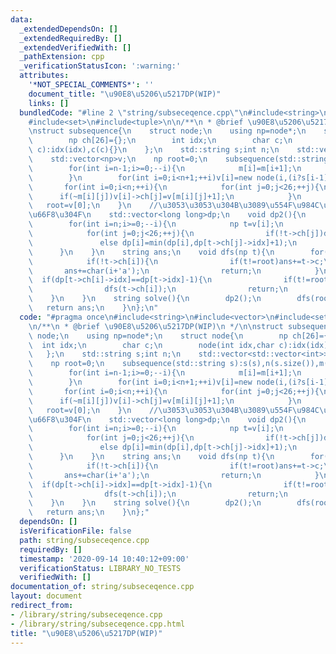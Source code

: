 ```yaml
---
data:
  _extendedDependsOn: []
  _extendedRequiredBy: []
  _extendedVerifiedWith: []
  _pathExtension: cpp
  _verificationStatusIcon: ':warning:'
  attributes:
    '*NOT_SPECIAL_COMMENTS*': ''
    document_title: "\u90E8\u5206\u5217DP(WIP)"
    links: []
  bundledCode: "#line 2 \"string/subseceqence.cpp\"\n#include<string>\n#include<vector>\n\
    #include<set>\n#include<tuple>\n\n/**\n * @brief \u90E8\u5206\u5217DP(WIP)\n */\n\
    \nstruct subsequence{\n    struct node;\n    using np=node*;\n    struct node{\n\
    \        np ch[26]={};\n        int idx;\n        char c;\n        node(int idx,char\
    \ c):idx(idx),c(c){}\n    };\n    std::string s;int n;\n    std::vector<std::vector<int>>m;\n\
    \    std::vector<np>v;\n    np root=0;\n    subsequence(std::string s):s(s),n(s.size()),m(n+1,std::vector<int>(26,-1)),v(n+1){\n\
    \        for(int i=n-1;i>=0;--i){\n            m[i]=m[i+1];\n            m[i][s[i]-'a']=i;\n\
    \        }\n        for(int i=0;i<n+1;++i)v[i]=new node(i,(i?s[i-1]:'#'));\n \
    \       for(int i=0;i<n;++i){\n            for(int j=0;j<26;++j){\n          \
    \      if(~m[i][j])v[i]->ch[j]=v[m[i][j]+1];\n            }\n        }\n     \
    \   root=v[0];\n    }\n    //\u3053\u3053\u304B\u3089\u554F\u984C\u3054\u3068\u306B\
    \u66F8\u304F\n    std::vector<long long>dp;\n    void dp2(){\n        dp.resize(n+1);\n\
    \        for(int i=n;i>=0;--i){\n            np t=v[i];\n            dp[i]=;\n\
    \            for(int j=0;j<26;++j){\n                if(!t->ch[j])dp[i]=1;\n \
    \               else dp[i]=min(dp[i],dp[t->ch[j]->idx]+1);\n            }\n  \
    \      }\n    }\n    string ans;\n    void dfs(np t){\n        for(int i=0;i<26;i++){\n\
    \            if(!t->ch[i]){\n                if(t!=root)ans+=t->c;\n         \
    \       ans+=char(i+'a');\n                return;\n            }\n          \
    \  if(dp[t->ch[i]->idx]==dp[t->idx]-1){\n                if(t!=root)ans+=t->c;\n\
    \                dfs(t->ch[i]);\n                return;\n            }\n    \
    \    }\n    }\n    string solve(){\n        dp2();\n        dfs(root);\n     \
    \   return ans;\n    }\n};\n"
  code: "#pragma once\n#include<string>\n#include<vector>\n#include<set>\n#include<tuple>\n\
    \n/**\n * @brief \u90E8\u5206\u5217DP(WIP)\n */\n\nstruct subsequence{\n    struct\
    \ node;\n    using np=node*;\n    struct node{\n        np ch[26]={};\n      \
    \  int idx;\n        char c;\n        node(int idx,char c):idx(idx),c(c){}\n \
    \   };\n    std::string s;int n;\n    std::vector<std::vector<int>>m;\n    std::vector<np>v;\n\
    \    np root=0;\n    subsequence(std::string s):s(s),n(s.size()),m(n+1,std::vector<int>(26,-1)),v(n+1){\n\
    \        for(int i=n-1;i>=0;--i){\n            m[i]=m[i+1];\n            m[i][s[i]-'a']=i;\n\
    \        }\n        for(int i=0;i<n+1;++i)v[i]=new node(i,(i?s[i-1]:'#'));\n \
    \       for(int i=0;i<n;++i){\n            for(int j=0;j<26;++j){\n          \
    \      if(~m[i][j])v[i]->ch[j]=v[m[i][j]+1];\n            }\n        }\n     \
    \   root=v[0];\n    }\n    //\u3053\u3053\u304B\u3089\u554F\u984C\u3054\u3068\u306B\
    \u66F8\u304F\n    std::vector<long long>dp;\n    void dp2(){\n        dp.resize(n+1);\n\
    \        for(int i=n;i>=0;--i){\n            np t=v[i];\n            dp[i]=;\n\
    \            for(int j=0;j<26;++j){\n                if(!t->ch[j])dp[i]=1;\n \
    \               else dp[i]=min(dp[i],dp[t->ch[j]->idx]+1);\n            }\n  \
    \      }\n    }\n    string ans;\n    void dfs(np t){\n        for(int i=0;i<26;i++){\n\
    \            if(!t->ch[i]){\n                if(t!=root)ans+=t->c;\n         \
    \       ans+=char(i+'a');\n                return;\n            }\n          \
    \  if(dp[t->ch[i]->idx]==dp[t->idx]-1){\n                if(t!=root)ans+=t->c;\n\
    \                dfs(t->ch[i]);\n                return;\n            }\n    \
    \    }\n    }\n    string solve(){\n        dp2();\n        dfs(root);\n     \
    \   return ans;\n    }\n};"
  dependsOn: []
  isVerificationFile: false
  path: string/subseceqence.cpp
  requiredBy: []
  timestamp: '2020-09-14 10:40:12+09:00'
  verificationStatus: LIBRARY_NO_TESTS
  verifiedWith: []
documentation_of: string/subseceqence.cpp
layout: document
redirect_from:
- /library/string/subseceqence.cpp
- /library/string/subseceqence.cpp.html
title: "\u90E8\u5206\u5217DP(WIP)"
---
```

